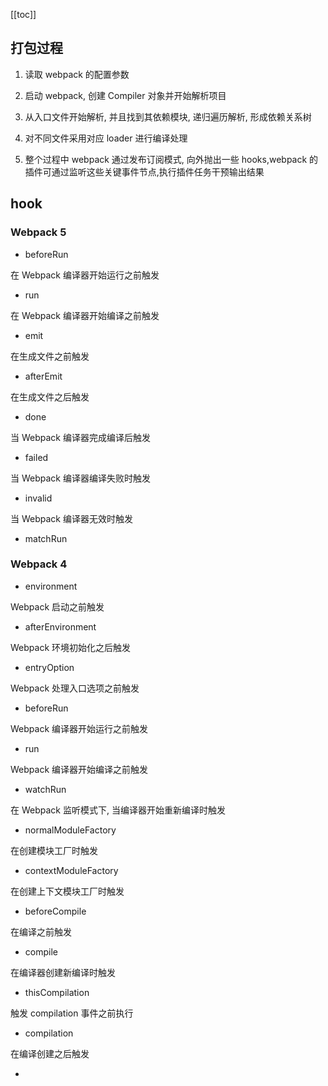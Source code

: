 [[toc]]

## 打包过程

1. 读取 webpack 的配置参数

2. 启动 webpack, 创建 Compiler 对象并开始解析项目

3. 从入口文件开始解析, 并且找到其依赖模块, 递归遍历解析, 形成依赖关系树

4. 对不同文件采用对应 loader 进行编译处理

5. 整个过程中 webpack 通过发布订阅模式, 向外抛出一些 hooks,webpack 的插件可通过监听这些关键事件节点,执行插件任务干预输出结果

## hook

### Webpack 5

- beforeRun

在 Webpack 编译器开始运行之前触发

- run

在 Webpack 编译器开始编译之前触发

- emit

在生成文件之前触发

- afterEmit

在生成文件之后触发

- done

当 Webpack 编译器完成编译后触发

- failed

当 Webpack 编译器编译失败时触发

- invalid

当 Webpack 编译器无效时触发

- matchRun

### Webpack 4

- environment

Webpack 启动之前触发

- afterEnvironment

Webpack 环境初始化之后触发

- entryOption

Webpack 处理入口选项之前触发

- beforeRun

Webpack 编译器开始运行之前触发

- run

Webpack 编译器开始编译之前触发

- watchRun

在 Webpack 监听模式下, 当编译器开始重新编译时触发

- normalModuleFactory

在创建模块工厂时触发

- contextModuleFactory

在创建上下文模块工厂时触发

- beforeCompile

在编译之前触发

- compile

在编译器创建新编译时触发

- thisCompilation

触发 compilation 事件之前执行

- compilation

在编译创建之后触发

-
